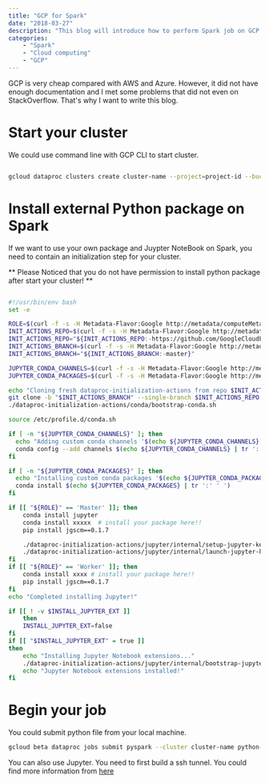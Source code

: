 ```yaml
---
title: "GCP for Spark"
date: "2018-03-27"
description: "This blog will introduce how to perform Spark job on GCP."
categories:
    - "Spark"
    - "Cloud computing"
    - "GCP"
---
```


GCP is very cheap compared with AWS and Azure. However, it did not have enough documentation and I met some problems that did not even on StackOverflow. That's why I want to write this blog.

# Start your cluster

We could use command line with GCP CLI to start cluster. 

```bash

gcloud dataproc clusters create cluster-name --project=project-id --bucket outputbucket --initialization-actions gs://xxx/jupyter.sh --master-machine-type=n1-standard-2 --worker-machine-type=n1-standard-1 --zone=xxxx

```

# Install external Python package on Spark

If we want to use your own package and Juypter NoteBook on Spark, you need to contain an initialization step for your cluster. 

** Please Noticed that you do not have permission to install python package after start your cluster! **

```bash

#!/usr/bin/env bash
set -e

ROLE=$(curl -f -s -H Metadata-Flavor:Google http://metadata/computeMetadata/v1/instance/attributes/dataproc-role)
INIT_ACTIONS_REPO=$(curl -f -s -H Metadata-Flavor:Google http://metadata/computeMetadata/v1/instance/attributes/INIT_ACTIONS_REPO || true)
INIT_ACTIONS_REPO="${INIT_ACTIONS_REPO:-https://github.com/GoogleCloudPlatform/dataproc-initialization-actions.git}"
INIT_ACTIONS_BRANCH=$(curl -f -s -H Metadata-Flavor:Google http://metadata/computeMetadata/v1/instance/attributes/INIT_ACTIONS_BRANCH || true)
INIT_ACTIONS_BRANCH="${INIT_ACTIONS_BRANCH:-master}"

JUPYTER_CONDA_CHANNELS=$(curl -f -s -H Metadata-Flavor:Google http://metadata/computeMetadata/v1/instance/attributes/JUPYTER_CONDA_CHANNELS || true)
JUPYTER_CONDA_PACKAGES=$(curl -f -s -H Metadata-Flavor:Google http://metadata/computeMetadata/v1/instance/attributes/JUPYTER_CONDA_PACKAGES || true)

echo "Cloning fresh dataproc-initialization-actions from repo $INIT_ACTIONS_REPO and branch $INIT_ACTIONS_BRANCH..."
git clone -b "$INIT_ACTIONS_BRANCH" --single-branch $INIT_ACTIONS_REPO
./dataproc-initialization-actions/conda/bootstrap-conda.sh

source /etc/profile.d/conda.sh

if [ -n "${JUPYTER_CONDA_CHANNELS}" ]; then
  echo "Adding custom conda channels '$(echo ${JUPYTER_CONDA_CHANNELS} | tr ':' ' ')'"
  conda config --add channels $(echo ${JUPYTER_CONDA_CHANNELS} | tr ':' ',')
fi

if [ -n "${JUPYTER_CONDA_PACKAGES}" ]; then
  echo "Installing custom conda packages '$(echo ${JUPYTER_CONDA_PACKAGES} | tr ':' ' ')'"
  conda install $(echo ${JUPYTER_CONDA_PACKAGES} | tr ':' ' ')
fi

if [[ "${ROLE}" == 'Master' ]]; then
    conda install jupyter
    conda install xxxxx  # install your package here!!
    pip install jgscm==0.1.7

    ./dataproc-initialization-actions/jupyter/internal/setup-jupyter-kernel.sh
    ./dataproc-initialization-actions/jupyter/internal/launch-jupyter-kernel.sh
fi
if [[ "${ROLE}" == 'Worker' ]]; then
    conda install xxxx # install your package here!!
    pip install jgscm==0.1.7
fi
echo "Completed installing Jupyter!"

if [[ ! -v $INSTALL_JUPYTER_EXT ]]
    then
    INSTALL_JUPYTER_EXT=false
fi
if [[ "$INSTALL_JUPYTER_EXT" = true ]]
then
    echo "Installing Jupyter Notebook extensions..."
    ./dataproc-initialization-actions/jupyter/internal/bootstrap-jupyter-ext.sh
    echo "Jupyter Notebook extensions installed!"
fi

```
# Begin your job

You could submit python file from your local machine.

```bash
gcloud beta dataproc jobs submit pyspark --cluster cluster-name python-file
```

You can also use Jupyter. You need to first build a ssh tunnel. You could find more information from [here](https://cloud.google.com/dataproc/docs/tutorials/jupyter-notebook)

